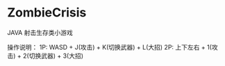 # ZombieCrisis
JAVA 射击生存类小游戏

操作说明：
	1P: WASD + J(攻击) + K(切换武器) + L(大招)
	2P: 上下左右 +  1(攻击) + 2(切换武器) + 3(大招)
